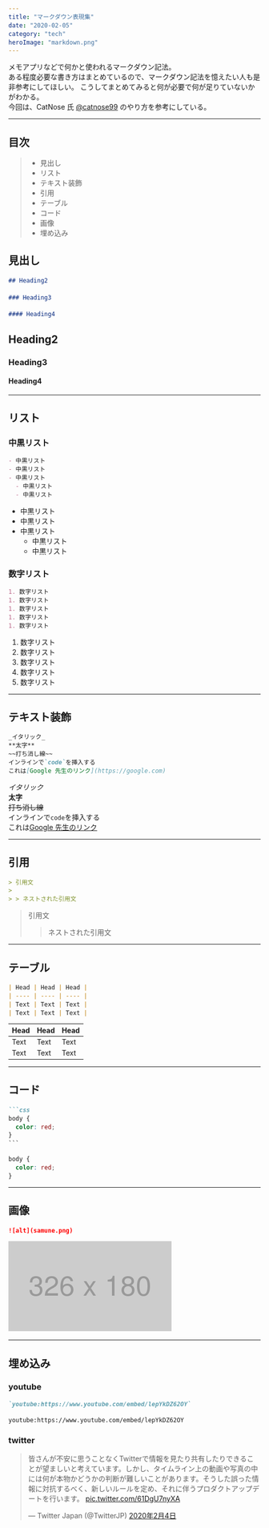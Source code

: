 ```yaml
---
title: "マークダウン表現集"
date: "2020-02-05"
category: "tech"
heroImage: "markdown.png"
---
```


メモアプリなどで何かと使われるマークダウン記法。  
ある程度必要な書き方はまとめているので、マークダウン記法を憶えたい人も是非参考にしてほしい。
こうしてまとめてみると何が必要で何が足りていないかがわかる。  
今回は、CatNose 氏 [@catnose99](https://twitter.com/catnose99) のやり方を参考にしている。

---

## 目次

> - 見出し
> - リスト
> - テキスト装飾
> - 引用
> - テーブル
> - コード
> - 画像
> - 埋め込み

## 見出し

```md
## Heading2

### Heading3

#### Heading4
```

## Heading2

### Heading3

#### Heading4

---

## リスト

### 中黒リスト

```md
- 中黒リスト
- 中黒リスト
- 中黒リスト
  - 中黒リスト
  - 中黒リスト
```

- 中黒リスト
- 中黒リスト
- 中黒リスト
  - 中黒リスト
  - 中黒リスト

### 数字リスト

```md
1. 数字リスト
1. 数字リスト
1. 数字リスト
1. 数字リスト
1. 数字リスト
```

1. 数字リスト
1. 数字リスト
1. 数字リスト
1. 数字リスト
1. 数字リスト

---

## テキスト装飾

```md
_イタリック_
**太字**
~~打ち消し線~~
インラインで`code`を挿入する
これは[Google 先生のリンク](https://google.com)
```

_イタリック_  
**太字**  
~~打ち消し線~~  
インラインで`code`を挿入する  
これは[Google 先生のリンク](https://google.com)

---

## 引用

```md
> 引用文
>
> > ネストされた引用文
```

> 引用文
>
> > ネストされた引用文

---

## テーブル

```md
| Head | Head | Head |
| ---- | ---- | ---- |
| Text | Text | Text |
| Text | Text | Text |
```

| Head | Head | Head |
| ---- | ---- | ---- |
| Text | Text | Text |
| Text | Text | Text |

---

## コード

````md
```css
body {
  color: red;
}
```
````

```css
body {
  color: red;
}
```

---

## 画像

```md
![alt](samune.png)
```

![alt](samune.png)

---

## 埋め込み

### youtube

```md
`youtube:https://www.youtube.com/embed/lepYkDZ62OY`
```

`youtube:https://www.youtube.com/embed/lepYkDZ62OY`

### twitter

<blockquote class="twitter-tweet" data-lang="ja" data-theme="light"><p lang="ja" dir="ltr">皆さんが不安に思うことなくTwitterで情報を見たり共有したりできることが望ましいと考えています。しかし、タイムライン上の動画や写真の中には何が本物かどうかの判断が難しいことがあります。そうした誤った情報に対抗するべく、新しいルールを定め、それに伴うプロダクトアップデートを行います。 <a href="https://t.co/61DgU7nyXA">pic.twitter.com/61DgU7nyXA</a></p>&mdash; Twitter Japan (@TwitterJP) <a href="https://twitter.com/TwitterJP/status/1224802584650584064?ref_src=twsrc%5Etfw">2020年2月4日</a></blockquote>
